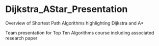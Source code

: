 # Dijkstra_AStar_Presentation
Overview of Shortest Path Algorithms highlighting Dijkstra and A*

Team presentation for Top Ten Algorithms course including associated research paper

